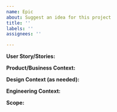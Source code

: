 ```yaml
---
name: Epic
about: Suggest an idea for this project
title: ''
labels: ''
assignees: ''

---
```


**User Story/Stories:**

**Product/Business Context:**

**Design Context (as needed):**

**Engineering Context:**

**Scope:**
